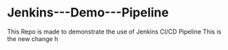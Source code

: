 # Jenkins---Demo---Pipeline
This Repo is made to demonstrate the use of Jenkins CI/CD Pipeline
This is the new change
h
